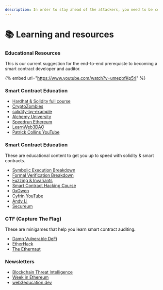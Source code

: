 ```yaml
---
description: In order to stay ahead of the attackers, you need to be constantly learning.
---
```


# 📚 Learning and resources

### Educational Resources

This is our current suggestion for the end-to-end prerequiste to becoming a smart contract developer and auditor.

{% embed url="https://www.youtube.com/watch?v=umepbfKp5rI" %}

### Smart Contract Education

* [Hardhat & Solidity full course](https://www.youtube.com/watch?v=gyMwXuJrbJQ)
* [CryptoZombies](https://cryptozombies.io/)
* [solidity-by-example](https://solidity-by-example.org/)
* [Alchemy University](https://university.alchemy.com/)
* [Speedrun Ethereum](https://speedrunethereum.com/)
* [LearnWeb3DAO](https://learnweb3.io/)
* [Patrick Collins YouTube](https://www.youtube.com/@PatrickAlphaC)

### Smart Contract Education

These are educational content to get you up to speed with solidity & smart contracts.

* [Symbolic Execution Breakdown](https://hackmd.io/@SaferMaker/EVM-Sym-Exec)
* [Formal Verification Breakdown](https://www.youtube.com/watch?v=izpoxfTSaFs)
* [Fuzzing & Invariants](https://www.youtube.com/watch?v=juyY-CTolac)
* [Smart Contract Hacking Course](https://smartcontractshacking.com/)
* [0xOwen](https://www.youtube.com/@0xOwenThurm)
* [Cyfrin YouTube](https://www.youtube.com/@CyfrinAudits)
* [Andy Li](https://www.youtube.com/@andyli)
* [Secureum](https://secureum.substack.com/)

### CTF (Capture The Flag)

These are minigames that help you learn smart contract auditing.

- [Damn Vulnerable DeFi](https://www.damnvulnerabledefi.xyz/)
- [EtherHack](https://etherhack.positive.com/#/)
- [The Ethernaut](https://ethernaut.openzeppelin.com/)

### Newsletters

* [Blockchain Threat Intelligence](https://newsletter.blockthreat.io/)
* [Week in Ethereum](https://weekinethereumnews.com/)
* [web3education.dev](https://web3education.dev/)
